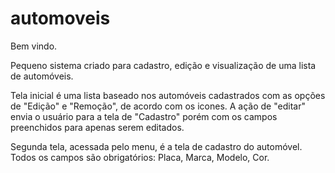 # automoveis
Bem vindo.

Pequeno sistema criado para cadastro, edição e visualização de uma lista de automóveis.

Tela inicial é uma lista baseado nos automóveis cadastrados com as opções de "Edição" e "Remoção", de acordo com os icones.
A ação de "editar" envia o usuário para a tela de "Cadastro" porém com os campos preenchidos para apenas serem editados.

Segunda tela, acessada pelo menu, é a tela de cadastro do automóvel. Todos os campos são obrigatórios: Placa, Marca, Modelo, Cor.

